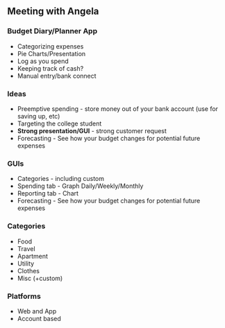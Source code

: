 ## Meeting with Angela
### Budget Diary/Planner App
- Categorizing expenses
- Pie Charts/Presentation
- Log as you spend
- Keeping track of cash?
- Manual entry/bank connect

### Ideas
- Preemptive spending - store money out of your bank account (use for saving up, etc)
- Targeting the college student
- **Strong presentation/GUI** - strong customer request
- Forecasting - See how your budget changes for potential future expenses

### GUIs
- Categories - including custom
- Spending tab - Graph Daily/Weekly/Monthly
- Reporting tab - Chart
- Forecasting - See how your budget changes for potential future expenses


### Categories
- Food
- Travel
- Apartment
- Utility
- Clothes
- Misc (+custom)
### Platforms
- Web and App
- Account based
